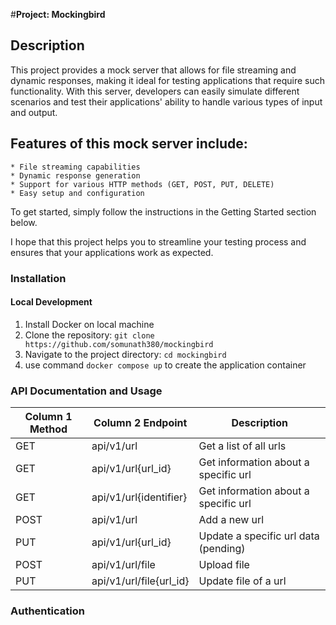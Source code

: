 #**Project: Mockingbird**
## Description
This project provides a mock server that allows for file streaming and dynamic responses, making it ideal for testing applications that require such functionality. With this server, developers can easily simulate different scenarios and test their applications' ability to handle various types of input and output.

## Features of this mock server include:
    * File streaming capabilities
    * Dynamic response generation
    * Support for various HTTP methods (GET, POST, PUT, DELETE)
    * Easy setup and configuration

To get started, simply follow the instructions in the Getting Started section below.

I hope that this project helps you to streamline your testing process and ensures that your applications work as expected.

### Installation
#### Local Development
1. Install Docker on local machine
2. Clone the repository: `git clone https://github.com/somunath380/mockingbird`
3. Navigate to the project directory: `cd mockingbird`
4. use command `docker compose up` to create the application container

### API Documentation and Usage

| Column 1 Method | Column 2 Endpoint | Description |
| --- | --- | --- |
| GET | api/v1/url | Get a list of all urls |
| GET | api/v1/url{url_id} | Get information about a specific url |
| GET | api/v1/url{identifier} | Get information about a specific url |
| POST | api/v1/url | Add a new url |
| PUT | api/v1/url{url_id} | Update a specific url data (pending)|
| POST | api/v1/url/file | Upload file |
| PUT | api/v1/url/file{url_id} | Update file of a url |

### Authentication
